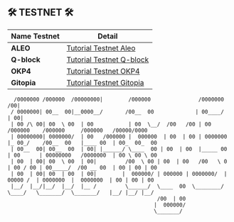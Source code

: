 
## 🛠 TESTNET 🛠
| Name Testnet             | Detail                                                                               | 
| ----------------- | --------------------------------------------------------------------------------------------|
|    **ALEO**       |[Tutorial Testnet Aleo](https://github.com/Art-Sy5team/Aleo/blob/main/README.md)                  |  
|    **Q-block**    |[Tutorial Testnet Q-block](https://github.com/Art-Sy5team/Q-Blockchain-Tesnet/blob/main/README.md) |
|    **OKP4**       |[Tutorial Testnet OKP4](https://github.com/Art-Sy5team/OKP4)                                       |
|    **Gitopia**    |[Tutorial Testnet Gitopia](https://github.com/Art-Sy5team/Gitopia/blob/main/README.md)                                                            |



      /0000000 /000000  /00000000|        /000000               /0000000   /00|                                                 
     / 0000000| 00__  00|__0000__/       /00__  00             | 00____/  | 00|                                                
     | 00 /\ 00| 00  \ 00  | 00           | 00  \__/  /00   /00 | 00       /000000    /000000     /000000   /00000/0000         
     | 00000000| 0000000/  | 00   /000000 |  000000  | 00  | 00 | 0000000 |_ 00_/    /00__  00   |____ 00  | 00_  00_  00       
     | 00__  00| 00__  00  | 00| |______/ \____  00 | 00  | 00  |_____ 00 | 00      | 00000000   /0000000  | 00 \ 00 \ 00       
     | 00  | 00| 00  \ 00  | 00|         /00  \ 00 | 00  | 00   /00   \ 0 | 00 / 00 | 00_____/  /00 __ 00  | 00 | 00 | 00       
     | 00  | 00| 00  | 00  | 00|        |  000000/ | 000000 | 0000000/  |  00000 /  | 0000000  |  0000000  | 00 | 00 | 00       
     |__/  |__/|__/  |__/  |__ /         \______/  \____  00  \________/   \____/   \_______/  \_______/   |__/ |__/ |__/       
                                                   /00  | 00                                                                    
                                                  |  000000/                                                                    
                                                  \_______/   
